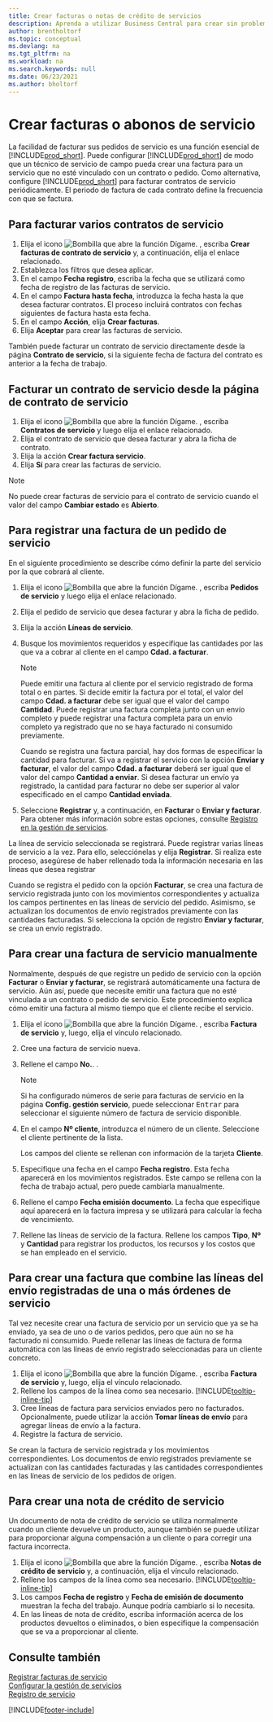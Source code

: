 ```yaml
---
title: Crear facturas o notas de crédito de servicios
description: Aprenda a utilizar Business Central para crear sin problemas facturas de crédito y notas de crédito para sus servicios.
author: brentholtorf
ms.topic: conceptual
ms.devlang: na
ms.tgt_pltfrm: na
ms.workload: na
ms.search.keywords: null
ms.date: 06/23/2021
ms.author: bholtorf
---
```

# <a name="create-service-invoices-or-credit-memos"></a><a name="create-service-invoices-or-credit-memos"></a><a name="create-service-invoices-or-credit-memos"></a>Crear facturas o abonos de servicio
La facilidad de facturar sus pedidos de servicio es una función esencial de [!INCLUDE[prod_short](includes/prod_short.md)]. Puede configurar [!INCLUDE[prod_short](includes/prod_short.md)] de modo que un técnico de servicio de campo pueda crear una factura para un servicio que no esté vinculado con un contrato o pedido. Como alternativa, configure [!INCLUDE[prod_short](includes/prod_short.md)] para facturar contratos de servicio periódicamente. El periodo de factura de cada contrato define la frecuencia con que se factura.

## <a name="to-invoice-several-service-contracts"></a><a name="to-invoice-several-service-contracts"></a><a name="to-invoice-several-service-contracts"></a>Para facturar varios contratos de servicio

1. Elija el icono ![Bombilla que abre la función Dígame.](media/ui-search/search_small.png "Dígame qué desea hacer") , escriba **Crear facturas de contrato de servicio** y, a continuación, elija el enlace relacionado.  
2. Establezca los filtros que desea aplicar.  
3. En el campo **Fecha registro**, escriba la fecha que se utilizará como fecha de registro de las facturas de servicio.  
4. En el campo **Factura hasta fecha**, introduzca la fecha hasta la que desea facturar contratos. El proceso incluirá contratos con fechas siguientes de factura hasta esta fecha.  
5. En el campo **Acción**, elija **Crear facturas**.  
6. Elija **Aceptar** para crear las facturas de servicio.  
  
También puede facturar un contrato de servicio directamente desde la página **Contrato de servicio**, si la siguiente fecha de factura del contrato es anterior a la fecha de trabajo.

## <a name="to-invoice-a-service-contract-from-the-service-contract-page"></a><a name="to-invoice-a-service-contract-from-the-service-contract-page"></a><a name="to-invoice-a-service-contract-from-the-service-contract-page"></a>Facturar un contrato de servicio desde la página de contrato de servicio
1. Elija el icono ![Bombilla que abre la función Dígame.](media/ui-search/search_small.png "Dígame qué desea hacer") , escriba **Contratos de servicio** y luego elija el enlace relacionado.  
2. Elija el contrato de servicio que desea facturar y abra la ficha de contrato.  
3. Elija la acción **Crear factura servicio**. 
4. Elija **Sí** para crear las facturas de servicio.  
  
  > [!NOTE]  
  > No puede crear facturas de servicio para el contrato de servicio cuando el valor del campo **Cambiar estado** es **Abierto**.  

## <a name="to-post-an-invoice-from-a-service-order"></a><a name="to-post-an-invoice-from-a-service-order"></a><a name="to-post-an-invoice-from-a-service-order"></a>Para registrar una factura de un pedido de servicio
En el siguiente procedimiento se describe cómo definir la parte del servicio por la que cobrará al cliente.  

1. Elija el icono ![Bombilla que abre la función Dígame.](media/ui-search/search_small.png "Dígame qué desea hacer") , escriba **Pedidos de servicio** y luego elija el enlace relacionado.  
2. Elija el pedido de servicio que desea facturar y abra la ficha de pedido.  
3. Elija la acción **Líneas de servicio**.  
4. Busque los movimientos requeridos y especifique las cantidades por las que va a cobrar al cliente en el campo **Cdad. a facturar**.  
  
   > [!NOTE]  
   > Puede emitir una factura al cliente por el servicio registrado de forma total o en partes. Si decide emitir la factura por el total, el valor del campo **Cdad. a facturar** debe ser igual que el valor del campo **Cantidad**. Puede registrar una factura completa junto con un envío completo y puede registrar una factura completa para un envío completo ya registrado que no se haya facturado ni consumido previamente.  
   >  
   > Cuando se registra una factura parcial, hay dos formas de especificar la cantidad para facturar. Si va a registrar el servicio con la opción **Enviar y facturar**, el valor del campo **Cdad. a facturar** deberá ser igual que el valor del campo **Cantidad a enviar**. Si desea facturar un envío ya registrado, la cantidad para facturar no debe ser superior al valor especificado en el campo **Cantidad enviada**.  
  
5. Seleccione **Registrar** y, a continuación, en **Facturar** o **Enviar y facturar**. Para obtener más información sobre estas opciones, consulte [Registro en la gestión de servicios](service-service-posting.md).  
  
 La línea de servicio seleccionada se registrará. Puede registrar varias líneas de servicio a la vez. Para ello, selecciónelas y elija **Registrar**. Si realiza este proceso, asegúrese de haber rellenado toda la información necesaria en las líneas que desea registrar  
  
 Cuando se registra el pedido con la opción **Facturar**, se crea una factura de servicio registrada junto con los movimientos correspondientes y actualiza los campos pertinentes en las líneas de servicio del pedido. Asimismo, se actualizan los documentos de envío registrados previamente con las cantidades facturadas. Si selecciona la opción de registro **Enviar y facturar**, se crea un envío registrado.

## <a name="to-create-a-service-invoice-manually"></a><a name="to-create-a-service-invoice-manually"></a><a name="to-create-a-service-invoice-manually"></a>Para crear una factura de servicio manualmente
Normalmente, después de que registre un pedido de servicio con la opción **Facturar** o **Enviar y facturar**, se registrará automáticamente una factura de servicio. Aún así, puede que necesite emitir una factura que no esté vinculada a un contrato o pedido de servicio. Este procedimiento explica cómo emitir una factura al mismo tiempo que el cliente recibe el servicio.  

1. Elija el icono ![Bombilla que abre la función Dígame.](media/ui-search/search_small.png "Dígame qué desea hacer") , escriba **Factura de servicio** y, luego, elija el vínculo relacionado.  
2. Cree una factura de servicio nueva.  
3. Rellene el campo **No.**. .  
  
    > [!NOTE]  
    >  Si ha configurado números de serie para facturas de servicio en la página **Config. gestión servicio**, puede seleccionar <kbd>Entrar</kbd> para seleccionar el siguiente número de factura de servicio disponible.  
  
4. En el campo **Nº cliente**, introduzca el número de un cliente. Seleccione el cliente pertinente de la lista.  
  
    Los campos del cliente se rellenan con información de la tarjeta **Cliente**.  
  
5. Especifique una fecha en el campo **Fecha registro**. Esta fecha aparecerá en los movimientos registrados. Este campo se rellena con la fecha de trabajo actual, pero puede cambiarla manualmente.  
6. Rellene el campo **Fecha emisión documento**. La fecha que especifique aquí aparecerá en la factura impresa y se utilizará para calcular la fecha de vencimiento.  
7. Rellene las líneas de servicio de la factura. Rellene los campos **Tipo**, **Nº** y **Cantidad** para registrar los productos, los recursos y los costos que se han empleado en el servicio. 

## <a name="to-create-an-invoice-that-combines-posted-shipment-lines-from-one-or-more-service-orders"></a><a name="to-create-an-invoice-that-combines-posted-shipment-lines-from-one-or-more-service-orders"></a><a name="to-create-an-invoice-that-combines-posted-shipment-lines-from-one-or-more-service-orders"></a>Para crear una factura que combine las líneas del envío registradas de una o más órdenes de servicio
Tal vez necesite crear una factura de servicio por un servicio que ya se ha enviado, ya sea de uno o de varios pedidos, pero que aún no se ha facturado ni consumido. Puede rellenar las líneas de factura de forma automática con las líneas de envío registrado seleccionadas para un cliente concreto.  

1. Elija el icono ![Bombilla que abre la función Dígame.](media/ui-search/search_small.png "Dígame qué desea hacer") , escriba **Factura de servicio** y, luego, elija el vínculo relacionado.  
2. Rellene los campos de la línea como sea necesario. [!INCLUDE[tooltip-inline-tip](includes/tooltip-inline-tip_md.md)] 
3. Cree líneas de factura para servicios enviados pero no facturados. Opcionalmente, puede utilizar la acción **Tomar líneas de envío** para agregar líneas de envío a la factura.  
4. Registre la factura de servicio.  
  
 Se crean la factura de servicio registrada y los movimientos correspondientes. Los documentos de envío registrados previamente se actualizan con las cantidades facturadas y las cantidades correspondientes en las líneas de servicio de los pedidos de origen.  

## <a name="to-create-a-service-credit-memo"></a><a name="to-create-a-service-credit-memo"></a><a name="to-create-a-service-credit-memo"></a>Para crear una nota de crédito de servicio
Un documento de nota de crédito de servicio se utiliza normalmente cuando un cliente devuelve un producto, aunque también se puede utilizar para proporcionar alguna compensación a un cliente o para corregir una factura incorrecta.  

1. Elija el icono ![Bombilla que abre la función Dígame.](media/ui-search/search_small.png "Dígame qué desea hacer") , escriba **Notas de crédito de servicio** y, a continuación, elija el vínculo relacionado.  
2. Rellene los campos de la línea como sea necesario. [!INCLUDE[tooltip-inline-tip](includes/tooltip-inline-tip_md.md)]
3. Los campos **Fecha de registro** y **Fecha de emisión de documento** muestran la fecha del trabajo. Aunque podría cambiarlo si lo necesita.    
4. En las líneas de nota de crédito, escriba información acerca de los productos devueltos o eliminados, o bien especifique la compensación que se va a proporcionar al cliente.  

## <a name="see-also"></a><a name="see-also"></a><a name="see-also"></a>Consulte también
[Registrar facturas de servicio](service-how-to-post-service-orders.md)  
[Configurar la gestión de servicios](service-setup-service.md)  
[Registro de servicio](service-service-posting.md)  


[!INCLUDE[footer-include](includes/footer-banner.md)]
